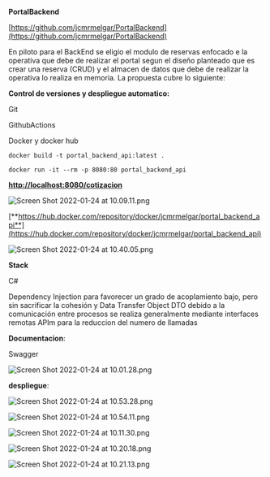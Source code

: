 
**PortalBackend**

[https://github.com/jcmrmelgar/PortalBackend](https://github.com/jcmrmelgar/PortalBackend)

En piloto para el BackEnd se eligio el modulo de reservas enfocado e la operativa que debe de realizar el portal segun el diseño planteado que es crear una reserva (CRUD) y el almacen de datos que debe de realizar la operativa lo realiza en memoria. La propuesta cubre lo siguiente:

**Control de versiones y despliegue automatico:**

Git

GithubActions

Docker y docker hub

```docker
docker build -t portal_backend_api:latest .
```

```docker
docker run -it --rm -p 8080:80 portal_backend_api
```

[**http://localhost:8080/cotizacion**](http://localhost:8080/cotizacion)

![Screen Shot 2022-01-24 at 10.09.11.png](https://s3.us-west-2.amazonaws.com/secure.notion-static.com/f57d6091-6057-4898-8fa2-49a0150307ae/Screen_Shot_2022-01-24_at_10.09.11.png?X-Amz-Algorithm=AWS4-HMAC-SHA256&X-Amz-Content-Sha256=UNSIGNED-PAYLOAD&X-Amz-Credential=AKIAT73L2G45EIPT3X45%2F20220124%2Fus-west-2%2Fs3%2Faws4_request&X-Amz-Date=20220124T170330Z&X-Amz-Expires=86400&X-Amz-Signature=25add3ed5e23bc448d6352796bf64dc2836155cbe63b5185ff76d1b2e7015a42&X-Amz-SignedHeaders=host&response-content-disposition=filename%20%3D%22Screen%2520Shot%25202022-01-24%2520at%252010.09.11.png%22&x-id=GetObject)

[**https://hub.docker.com/repository/docker/jcmrmelgar/portal_backend_api**](https://hub.docker.com/repository/docker/jcmrmelgar/portal_backend_api)

![Screen Shot 2022-01-24 at 10.40.05.png](https://s3.us-west-2.amazonaws.com/secure.notion-static.com/7165bc6a-c33a-4e99-9e2b-2c742e6f0a13/Screen_Shot_2022-01-24_at_10.40.05.png?X-Amz-Algorithm=AWS4-HMAC-SHA256&X-Amz-Content-Sha256=UNSIGNED-PAYLOAD&X-Amz-Credential=AKIAT73L2G45EIPT3X45%2F20220124%2Fus-west-2%2Fs3%2Faws4_request&X-Amz-Date=20220124T170405Z&X-Amz-Expires=86400&X-Amz-Signature=8255bf41d576d582d3f15fdc5ae24d18e9bd5af1d37a679f0b4a8d7bb0faf16c&X-Amz-SignedHeaders=host&response-content-disposition=filename%20%3D%22Screen%2520Shot%25202022-01-24%2520at%252010.40.05.png%22&x-id=GetObject)

**Stack**

C#

Dependency Injection para favorecer un grado de acoplamiento bajo, pero sin sacrificar la cohesión y  Data Transfer Object DTO debido a la comunicación entre procesos se realiza generalmente mediante interfaces remotas APIm para la reduccion del numero de llamadas

**Documentacion**:

Swagger

![Screen Shot 2022-01-24 at 10.01.28.png](https://s3.us-west-2.amazonaws.com/secure.notion-static.com/36b24ffe-db8e-4b0c-b261-6d73e582bf2f/Screen_Shot_2022-01-24_at_10.01.28.png?X-Amz-Algorithm=AWS4-HMAC-SHA256&X-Amz-Content-Sha256=UNSIGNED-PAYLOAD&X-Amz-Credential=AKIAT73L2G45EIPT3X45%2F20220124%2Fus-west-2%2Fs3%2Faws4_request&X-Amz-Date=20220124T170434Z&X-Amz-Expires=86400&X-Amz-Signature=bc7f60ebe7957470a223ced789b3e01892e0f5e433d1fcf58439ca0e20aec026&X-Amz-SignedHeaders=host&response-content-disposition=filename%20%3D%22Screen%2520Shot%25202022-01-24%2520at%252010.01.28.png%22&x-id=GetObject)

**despliegue**:

![Screen Shot 2022-01-24 at 10.53.28.png](https://s3.us-west-2.amazonaws.com/secure.notion-static.com/f6d9fd71-293d-442a-9998-c8e6d6a56f50/Screen_Shot_2022-01-24_at_10.53.28.png?X-Amz-Algorithm=AWS4-HMAC-SHA256&X-Amz-Content-Sha256=UNSIGNED-PAYLOAD&X-Amz-Credential=AKIAT73L2G45EIPT3X45%2F20220124%2Fus-west-2%2Fs3%2Faws4_request&X-Amz-Date=20220124T170452Z&X-Amz-Expires=86400&X-Amz-Signature=a17300cf98a8c8a5f06635fec2a1c6d5e65eecb618f441e30bb44c44fbc9575d&X-Amz-SignedHeaders=host&response-content-disposition=filename%20%3D%22Screen%2520Shot%25202022-01-24%2520at%252010.53.28.png%22&x-id=GetObject)

![Screen Shot 2022-01-24 at 10.54.11.png](https://s3.us-west-2.amazonaws.com/secure.notion-static.com/93573947-8325-4ef5-afa3-632479151f3d/Screen_Shot_2022-01-24_at_10.54.11.png?X-Amz-Algorithm=AWS4-HMAC-SHA256&X-Amz-Content-Sha256=UNSIGNED-PAYLOAD&X-Amz-Credential=AKIAT73L2G45EIPT3X45%2F20220124%2Fus-west-2%2Fs3%2Faws4_request&X-Amz-Date=20220124T170509Z&X-Amz-Expires=86400&X-Amz-Signature=9dd8503e211976198f08d7fdf7d1c02252d7f08a0a8e278549dbcb4ce7c948a7&X-Amz-SignedHeaders=host&response-content-disposition=filename%20%3D%22Screen%2520Shot%25202022-01-24%2520at%252010.54.11.png%22&x-id=GetObject)

![Screen Shot 2022-01-24 at 10.11.30.png](https://s3.us-west-2.amazonaws.com/secure.notion-static.com/d3ea3ba4-4575-4f52-b5ef-d774140d75c0/Screen_Shot_2022-01-24_at_10.11.30.png?X-Amz-Algorithm=AWS4-HMAC-SHA256&X-Amz-Content-Sha256=UNSIGNED-PAYLOAD&X-Amz-Credential=AKIAT73L2G45EIPT3X45%2F20220124%2Fus-west-2%2Fs3%2Faws4_request&X-Amz-Date=20220124T170528Z&X-Amz-Expires=86400&X-Amz-Signature=e55ea2a594f2219d11cc057e2df1cded564a9b7972c4370618e11844c44d200a&X-Amz-SignedHeaders=host&response-content-disposition=filename%20%3D%22Screen%2520Shot%25202022-01-24%2520at%252010.11.30.png%22&x-id=GetObject)

![Screen Shot 2022-01-24 at 10.20.18.png](https://s3.us-west-2.amazonaws.com/secure.notion-static.com/1be6e969-352e-4bcb-b38c-265985d7c778/Screen_Shot_2022-01-24_at_10.20.18.png?X-Amz-Algorithm=AWS4-HMAC-SHA256&X-Amz-Content-Sha256=UNSIGNED-PAYLOAD&X-Amz-Credential=AKIAT73L2G45EIPT3X45%2F20220124%2Fus-west-2%2Fs3%2Faws4_request&X-Amz-Date=20220124T170542Z&X-Amz-Expires=86400&X-Amz-Signature=02f8446165d2324be5d960198b36ec72e567ec88097b7639c7807fe71f3c9278&X-Amz-SignedHeaders=host&response-content-disposition=filename%20%3D%22Screen%2520Shot%25202022-01-24%2520at%252010.20.18.png%22&x-id=GetObject)

![Screen Shot 2022-01-24 at 10.21.13.png](https://s3.us-west-2.amazonaws.com/secure.notion-static.com/2a1bb7e5-3c5d-4f60-8f3d-b711496d6ae2/Screen_Shot_2022-01-24_at_10.21.13.png?X-Amz-Algorithm=AWS4-HMAC-SHA256&X-Amz-Content-Sha256=UNSIGNED-PAYLOAD&X-Amz-Credential=AKIAT73L2G45EIPT3X45%2F20220124%2Fus-west-2%2Fs3%2Faws4_request&X-Amz-Date=20220124T170558Z&X-Amz-Expires=86400&X-Amz-Signature=25fe12a18123175af46ad69c68ccb1cbf8c80f20af3a686edf5618974e0e9489&X-Amz-SignedHeaders=host&response-content-disposition=filename%20%3D%22Screen%2520Shot%25202022-01-24%2520at%252010.21.13.png%22&x-id=GetObjecte)
